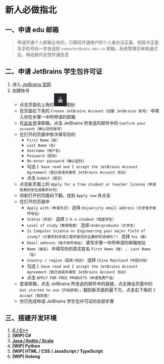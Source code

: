 # 新人必做指北

## 一、申请 edu 邮箱

> 申请开通个人邮箱业务的，只需将开通用户的个人身份证正面、校园卡正面及手机号码一并发送到 `xsmaster@xatu.edu.cn` 邮箱，系统管理员审核通过后，再经邮件反馈开通信息

## 二、申请 JetBrains 学生包许可证

1. 进入 [JetBrains 官网](https://www.jetbrains.com/zh-cn/)
2. 创建账号
   * 点击页面右上角的![User Icon](./images/create_account_0.png)图标
   * 在页面右下角的 `Create JetBrains Account（创建 JetBrains 账号）` 中填入你在步骤一中所申请的邮箱
   * 在[此处](http://mail.st.xatu.edu.cn/)登录邮箱，点击 JetBrains 所发送的邮件中的 `Confirm your account（确认您的账号）`
   * 在打开的页面中依次填写你的  
     * `First Name（姓）`
     * `Last Name（名）`
     * `Username（用户名）`
     * `Password（密码）`
     * `Re-enter password（确认密码）`
     * 勾选 `I have read and I accept the JetBrains Account Agreement（我已阅读并接受 JetBrains Account 协议）`
     * 点击 `Submit（提交）`
   * 点击新页面上的 `Apply for a free student or teacher license（申请免费的学生或教师许可）`
   * 将新打开的页面向下翻，找到 `Apply now` 并点击
   * 在打开的页面中
     *  `Apply with（申请方式）` 选择 `University email address（大学电子邮件地址）`
     *  `Status（状态）` 选择 `I'm a student（我是学生）`
     *  `Level of study（教育程度）` 选择 `Undergraduate（大学生）`
     *  `Is Computer Science or Engineering your major field of study?（计算机科学或工程学是您的主要研究领域吗？）` 选择 `Yes（是）`
     *  `Email address（电子邮件地址）` 填写步骤一中所申请的邮箱地址
     *  `Name（姓名）` 中填写你的真实姓名 `First Name（姓）` 、 `Last Name（名）`
     *  `Country / region（国家/地区）` 选择 `China Mainland（中国大陆）`
     *  勾选 `I have read and I accept the JetBrains Account Agreement（我已阅读并接受 JetBrains Account 协议）`
     *  点击 `APPLY FOR FREE PRODUCTS（申请免费产品）`
   * 登录邮箱，点击 JetBrains 所发送的邮件中的链接，点击弹出页面中的 `Get started to use（开始使用）`，翻到新页面的最下方，点击右下角的 `I Accept（我同意）`
   * 你已完成申请 JetBrains 学生包许可证的全部步骤

## 三、搭建开发环境

1. [**C / C++**](./environment/c_cpp.md)
2. **[WIP] C#**
3. [**Java / Kotlin / Scala**](./environment/java_kotlin_scala.md)
4. **[WIP] Python**
5. **[WIP] HTML / CSS / JavaScript / TypeScript**
6. **[WIP] Golang**
